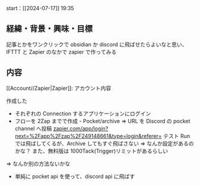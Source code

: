 start：[[2024-07-17]] 19:35

## 経緯・背景・興味・目標

記事とかをワンクリックで obsidian か discord に飛ばせたらよいなと思い、IFTTT と Zapier のなかで zapier で作ってみる

## 内容

[[Account/<username>/Zapier|Zapier]]: アカウント内容

作成した

- それぞれの Connection するアプリケーションにログイン
- フローを 2Zap までで作成 - Pocket/archive => URL を Discord の pocket channel へ投稿
  [zapier.com/app/login?next=%2Fapp%2Fzap%2F249148661&type=login&referer=](https://zapier.com/app/zap/249148661)
  テスト Run では飛ばしてくるが、Archive してもすぐ飛ばさない => なんか設定があるのかな？
  また、無料版は 1000Tack(Trigger)リミットがあるらしい

=> なんか別の方法ないかな

- 単純に pocket api を使って、discord api に飛ばす

